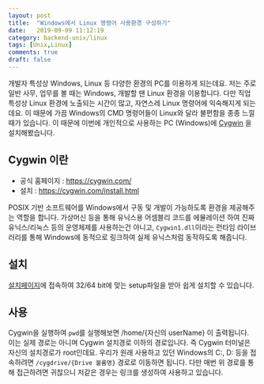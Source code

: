 ```yaml
---
layout: post
title:  "Windows에서 Linux 명령어 사용환경 구성하기"
date:   2019-09-09 11:12:19
category: backend-unix/linux
tags: [Unix,Linux]
comments: true
draft: false
---
```

개발자 특성상 Windows, Linux 등 다양한 환경의 PC를 이용하게 되는데요. 저는 주로 일반 사무, 업무를 볼 때는 Windows, 개발할 땐 Linux 환경을 이용합니다.
다만 직업 특성상 Linux 환경에 노출되는 시간이 많고, 자연스레 Linux 명령어에 익숙해지게 되는데요. 이 때문에 가끔 Windows의 CMD 명령어들이 Linux와 달라 불편함을 종종 느낄때가 있습니다.
이 때문에 이번에 개인적으로 사용하는 PC (Windows)에 [Cygwin](https://cygwin.com/) 을 설치해봤습니다.

<!--more-->

## Cygwin 이란
* 공식 홈페이지 : https://cygwin.com/
* 설치 : https://cygwin.com/install.html

POSIX 기반 소프트웨어를 Windows에서 구동 및 개발이 가능하도록 환경을 제공해주는 역할을 합니다.
가상머신 등을 통해 유닉스용 어셈블리 코드를 에뮬레이션 하여 진짜 유닉스/리눅스 등의 운영체제를 사용하는건 아니고, `Cygwin1.dll`이라는 런타임 라이브러리를 통해 Windows에 동적으로 링크하여
실제 유닉스처럼 동작하도록 해줍니다.

## 설치
[설치페이지](https://cygwin.com/install.html)에 접속하여 32/64 bit에 맞는 setup파일을 받아 쉽게 설치할 수 있습니다.

## 사용
Cygwin을 실행하여 `pwd`를 실행해보면 /home/{자신의 userName} 이 출력됩니다.
이는 실제 경로는 아니며 Cygwin 설치경로 이하의 경로입니다. 즉 Cygwin 터미널은 자신의 설치경로가 root인데요.
우리가 원래 사용하고 있던 Windows의 C:, D: 등을 접속하려면 `/cygdrive/{Drive 볼륨명}` 경로로 이동하면 됩니다.
다만 매번 위 경로를 통해 접근하려면 귀찮으니 저같은 경우는 링크를 생성하여 사용하고 있습니다.